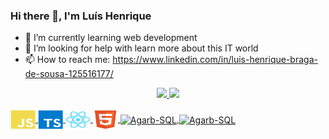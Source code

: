 ### Hi there 👋, I'm Luís Henrique


  
- 🌱 I’m currently learning web development
- 🤔 I’m looking for help with learn more about this IT world
- 📫 How to reach me: https://www.linkedin.com/in/luis-henrique-braga-de-sousa-125516177/

<div align="center">
  <a href="https://github.com/AgarbSpace">
  <img height="180em" src="https://github-readme-stats.vercel.app/api?username=AgarbSpace&show_icons=true&theme=dracula&include_all_commits=true&count_private=true"/>
  <img height="180em" src="https://github-readme-stats.vercel.app/api/top-langs/?username=AgarbSpace&layout=compact&langs_count=7&theme=dracula"/>
</div>
  
  <div style="display: inline_block"><br>
  <img align="center" alt="Agarb-Js" height="30" width="40" src="https://raw.githubusercontent.com/devicons/devicon/master/icons/javascript/javascript-plain.svg">
  <img align="center" alt="Agarb-Ts" height="30" width="40" src="https://raw.githubusercontent.com/devicons/devicon/master/icons/typescript/typescript-plain.svg">
  <img align="center" alt="Agarb-React" height="30" width="40" src="https://raw.githubusercontent.com/devicons/devicon/master/icons/react/react-original.svg">
  <img align="center" alt="Agarb-HTML" height="30" width="40" src="https://raw.githubusercontent.com/devicons/devicon/master/icons/html5/html5-original.svg">
    <img align="center" alt="Agarb-SQL" height="30" width="40"
src="https://cdn.jsdelivr.net/gh/devicons/devicon/icons/postgresql/postgresql-original-wordmark.svg" />
    <img align="center" alt="Agarb-SQL" height="30" width="40"
src="https://cdn.jsdelivr.net/gh/devicons/devicon/icons/nodejs/nodejs-original-wordmark.svg" />
 

